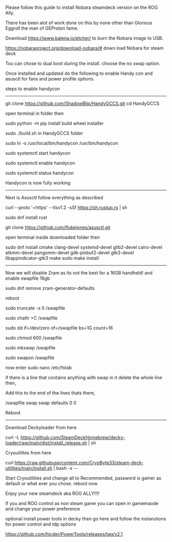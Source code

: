 
Please follow this guide to install Nobara steamdeck version on the ROG Ally.

There has been alot of work done on this by none other than Glorious Eggroll the man of GEProton fame.

Download https://www.balena.io/etcher/ to burn the Nobara image to USB.

https://nobaraproject.org/download-nobara/# down load Nobara for steam deck

Tou can chose to dual boot during the install. choose the no swap option.


Once installed and updated do the following to enable Handy con and asusctl for fans and power profile options.

steps to enable handycon
______________________________________________________________________________________

git clone https://github.com/ShadowBlip/HandyGCCS.git
cd HandyGCCS

open terminal in folder then

sudo python -m pip install build wheel installer


sudo ./build.sh in HandyGCCS folder


sudo ln -s /usr/local/bin/handycon /usr/bin/handycon


sudo systemctl start handycon

sudo systemctl enable handycon

sudo systemctl status handycon

Handycon is now fully working 

___________________________________________________________________________________________________

Next is Asusctl follow everything as described 
 
curl --proto '=https' --tlsv1.2 -sSf https://sh.rustup.rs | sh

sudo dnf install rust


 git clone https://github.com/flukejones/asusctl.git



open terminal inside downloaded folder then

sudo dnf install cmake clang-devel systemd-devel glib2-devel cairo-devel atkmm-devel pangomm-devel gdk-pixbuf2-devel gtk3-devel libappindicator-gtk3
make
sudo make install

__________________________________________________________________________________________________

Now we will disable Zram as its not the best for a 16GB handheld! and enable swapfile 16gb

sudo dnf remove zram-generator-defaults

reboot 

sudo truncate -s 0 /swapfile

sudo chattr +C /swapfile

sudo dd if=/dev/zero of=/swapfile bs=1G count=16

sudo chmod 600 /swapfile

sudo mkswap /swapfile

sudo swapon /swapfile


now enter sudo nano /etc/fstab 

if there is a line that contains anything with swap in it delete the whole line then,

Add this to the end of the lines thats there,

/swapfile swap swap defaults 0 0

Reboot
______________________________________________________________________________________

Download Deckyloader from here 

curl -L https://github.com/SteamDeckHomebrew/decky-loader/raw/main/dist/install_release.sh | sh


Cryoutilites from here 

curl https://raw.githubusercontent.com/CryoByte33/steam-deck-utilities/main/install.sh | bash -s --


Start Cryoutilities and change all to Recommended, password is gamer as default or what ever you chose. reboot now

Enjoy your new steamdeck aka ROG ALLY!!!!

If you and ROG control as non steam game you can open in gamemaode and change your power preference 

optional install power tools in decky then go here and follow the instarutions for power control and tdp options 

https://github.com/hicder/PowerTools/releases/tag/v2.1









